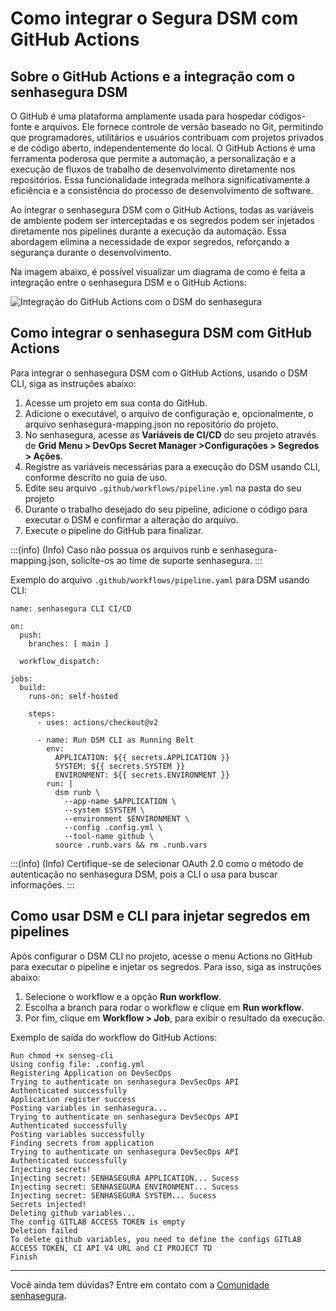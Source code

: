 # Como integrar o Segura DSM com GitHub Actions

## Sobre o GitHub Actions e a integração com o senhasegura DSM

O GitHub é uma plataforma amplamente usada para hospedar códigos-fonte e arquivos. Ele fornece controle de versão baseado no Git, permitindo que programadores, utilitários e usuários contribuam com projetos privados e de código aberto, independentemente do local. O GitHub Actions é uma ferramenta poderosa que permite a automação, a personalização e a execução de fluxos de trabalho de desenvolvimento diretamente nos repositórios. Essa funcionalidade integrada melhora significativamente a eficiência e a consistência do processo de desenvolvimento de software.

Ao integrar o senhasegura DSM com o GitHub Actions, todas as variáveis de ambiente podem ser interceptadas e os segredos podem ser injetados diretamente nos pipelines durante a execução da automação. Essa abordagem elimina a necessidade de expor segredos, reforçando a segurança durante o desenvolvimento.

Na imagem abaixo, é possível visualizar um diagrama de como é feita a integração entre o senhasegura DSM e o GitHub Actions:

![Integração do GitHub Actions com o DSM do senhasegura](https://cdn.document360.io/5a1d58df-64ce-42a2-8b23-688477d32f33/Images/Documentation/image-3BBDT2C4.png)

## Como integrar o senhasegura DSM com GitHub Actions

Para integrar o senhasegura DSM com o GitHub Actions, usando o DSM CLI, siga as instruções abaixo:

1. Acesse um projeto em sua conta do GitHub.
2. Adicione o executável, o arquivo de configuração e, opcionalmente, o arquivo senhasegura-mapping.json no repositório do projeto.
3. No senhasegura, acesse as **Variáveis de CI/CD** do seu projeto através de **Grid Menu > DevOps Secret Manager >Configurações > Segredos > Ações**.
4. Registre as variáveis necessárias para a execução do DSM usando CLI, conforme descrito no guia de uso.
5. Edite seu arquivo `.github/workflows/pipeline.yml` na pasta do seu projeto
6. Durante o trabalho desejado do seu pipeline, adicione o código para executar o DSM e confirmar a alteração do arquivo.
7. Execute o pipeline do GitHub para finalizar.

:::(info) (Info)
Caso não possua os arquivos runb e senhasegura-mapping.json, solicite-os ao time de suporte senhasegura.
:::

Exemplo do arquivo `.github/workflows/pipeline.yaml` para DSM usando CLI:

```
name: senhasegura CLI CI/CD

on:
  push:
    branches: [ main ]

  workflow_dispatch:

jobs:
  build:
    runs-on: self-hosted

    steps:
      - uses: actions/checkout@v2

      - name: Run DSM CLI as Running Belt
        env:
          APPLICATION: ${{ secrets.APPLICATION }}
          SYSTEM: ${{ secrets.SYSTEM }}
          ENVIRONMENT: ${{ secrets.ENVIRONMENT }}
        run: |
          dsm runb \
            --app-name $APPLICATION \
            --system $SYSTEM \
            --environment $ENVIRONMENT \
            --config .config.yml \
            --tool-name github \
          source .runb.vars && rm .runb.vars
```

:::(info) (Info)
Certifique-se de selecionar OAuth 2.0 como o método de autenticação no senhasegura DSM, pois a CLI o usa para buscar informações.
:::

## Como usar DSM e CLI para injetar segredos em pipelines

Após configurar o DSM CLI no projeto, acesse o menu Actions no GitHub para executar o pipeline e injetar os segredos. Para isso, siga as instruções abaixo:

1. Selecione o workflow e a opção **Run workflow**.
2. Escolha a branch para rodar o workflow e clique em **Run workflow**.
3. Por fim, clique em **Workflow >  Job**, para exibir o resultado da execução.

Exemplo de saída do workflow do GitHub Actions:

```
Run chmod +x senseg-cli
Using config file: .config.yml
Registering Application on DevSecOps
Trying to authenticate on senhasegura DevSecOps API
Authenticated successfully
Application register success
Posting variables in senhasegura...
Trying to authenticate on senhasegura DevSecOps API
Authenticated successfully
Posting variables successfully
Finding secrets from application
Trying to authenticate on senhasegura DevSecOps API
Authenticated successfully
Injecting secrets!
Injecting secret: SENHASEGURA APPLICATION... Sucess
Injecting secret: SENHASEGURA ENVIRONMENT... Sucess
Injecting secret: SENHASEGURA SYSTEM... Sucess
Secrets injected!
Deleting github variables...
The config GITLAB ACCESS TOKEN is empty
Deletion failed
To delete github variables, you need to define the configs GITLAB ACCESS TOKEN, CI API V4 URL and CI PROJECT TD
Finish

```

---

Você ainda tem dúvidas? Entre em contato com a [Comunidade senhasegura](https://community.senhasegura.io/).